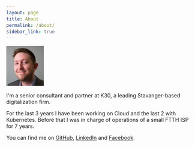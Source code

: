 ```yaml
---
layout: page
title: About
permalink: /about/
sidebar_link: true
---
```


<img width="100px" src="assets/stianovrevage.png">

I'm a senior consultant and partner at K30, a leading Stavanger-based digitalization firm.

For the last 3 years I have been working on Cloud and the last 2 with Kubernetes. Before that I was in charge of operations of a small FTTH ISP for 7 years.

You can find me on [GitHub](https://github.com/StianOvrevage), [LinkedIn](https://www.linkedin.com/in/stianovrevage/) and [Facebook](https://www.facebook.com/stian.ovrevage).
